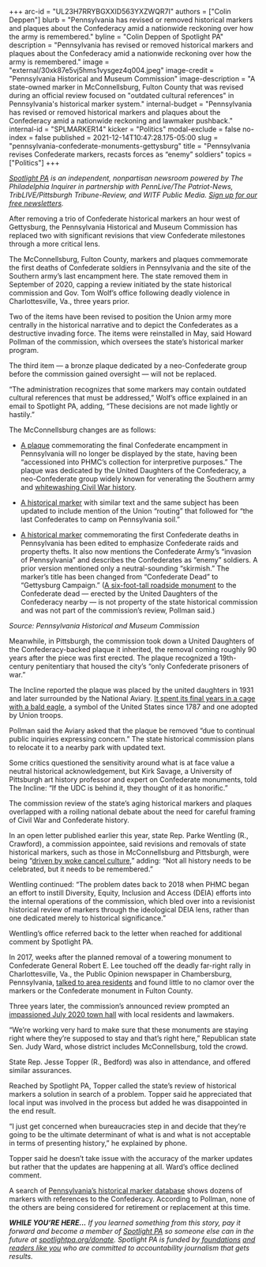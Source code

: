 +++
arc-id = "UL23H7RRYBGXXID563YXZWQR7I"
authors = ["Colin Deppen"]
blurb = "Pennsylvania has revised or removed historical markers and plaques about the Confederacy amid a nationwide reckoning over how the army is remembered."
byline = "Colin Deppen of Spotlight PA"
description = "Pennsylvania has revised or removed historical markers and plaques about the Confederacy amid a nationwide reckoning over how the army is remembered."
image = "external/30xk87e5vj5hms1vysgez4q004.jpeg"
image-credit = "Pennsylvania Historical and Museum Commission"
image-description = "A state-owned marker in McConnellsburg, Fulton County that was revised during an official review focused on \"outdated cultural references\" in Pennsylvania's historical marker system."
internal-budget = "Pennsylvania has revised or removed historical markers and plaques about the Confederacy amid a nationwide reckoning and lawmaker pushback."
internal-id = "SPLMARKER14"
kicker = "Politics"
modal-exclude = false
no-index = false
published = 2021-12-14T10:47:28.175-05:00
slug = "pennsylvania-confederate-monuments-gettysburg"
title = "Pennsylvania revises Confederate markers, recasts forces as “enemy” soldiers"
topics = ["Politics"]
+++

<a href="https://www.spotlightpa.org/"><i>Spotlight PA</i></a><i> is an independent, nonpartisan newsroom powered by The Philadelphia Inquirer in partnership with PennLive/The Patriot-News, TribLIVE/Pittsburgh Tribune-Review, and WITF Public Media. </i><a href="https://www.spotlightpa.org/newsletters"><i>Sign up for our free newsletters</i></a><i>.</i>

After removing a trio of Confederate historical markers an hour west of Gettysburg, the Pennsylvania Historical and Museum Commission has replaced two with significant revisions that view Confederate milestones through a more critical lens.

The McConnellsburg, Fulton County, markers and plaques commemorate the first deaths of Confederate soldiers in Pennsylvania and the site of the Southern army’s last encampment here. The state removed them in September of 2020, capping a review initiated by the state historical commission and Gov. Tom Wolf’s office following deadly violence in Charlottesville, Va., three years prior.

Two of the items have been revised to position the Union army more centrally in the historical narrative and to depict the Confederates as a destructive invading force. The items were reinstalled in May, said Howard Pollman of the commission, which oversees the state’s historical marker program.

The third item — a bronze plaque dedicated by a neo-Confederate group before the commission gained oversight — will not be replaced.

<script src="https://www.spotlightpa.org/embed.js" async></script><div data-spl-embed-version="1" data-spl-src="https://www.spotlightpa.org/embeds/newsletter/"></div>


“The administration recognizes that some markers may contain outdated cultural references that must be addressed,” Wolf’s office explained in an email to Spotlight PA, adding, “These decisions are not made lightly or hastily.”

The McConnellsburg changes are as follows:

- <a href="https://www.waymarking.com/gallery/image.aspx?f=1&guid=f6cfdc4a-2150-4eae-8447-ce3c23c74145">A plaque</a> commemorating the final Confederate encampment in Pennsylvania will no longer be displayed by the state, having been “accessioned into PHMC’s collection for interpretive purposes.” The plaque was dedicated by the United Daughters of the Confederacy, a neo-Confederate group widely known for venerating the Southern army and <a href="https://www.theguardian.com/us-news/2018/aug/10/united-daughters-of-the-confederacy-statues-lawsuit">whitewashing Civil War history</a>.

- <a href="https://www.hmdb.org/m.asp?m=27266">A historical marker</a> with similar text and the same subject has been updated to include mention of the Union “routing” that followed for “the last Confederates to camp on Pennsylvania soil.”

- <a href="https://explorepahistory.com/hmarker.php?markerId=1-A-1E4">A historical marker</a> commemorating the first Confederate deaths in Pennsylvania has been edited to emphasize Confederate raids and property thefts. It also now mentions the Confederate Army’s “invasion of Pennsylvania” and describes the Confederates as “enemy” soldiers. A prior version mentioned only a neutral-sounding “skirmish.” The marker’s title has been changed from “Confederate Dead” to “Gettysburg Campaign.” (<a href="https://www.hmdb.org/m.asp?m=152458">A six-foot-tall roadside monument</a> to the Confederate dead — erected by the United Daughters of the Confederacy nearby — is not property of the state historical commission and was not part of the commission’s review, Pollman said.)

<div class="flourish-embed flourish-table" data-src="visualisation/8129220"><script src="https://public.flourish.studio/resources/embed.js"></script></div>

<i>Source: Pennsylvania Historical and Museum Commission</i>

Meanwhile, in Pittsburgh, the commission took down a United Daughters of the Confederacy-backed plaque it inherited, the removal coming roughly 90 years after the piece was first erected. The plaque recognized a 19th-century penitentiary that housed the city’s “only Confederate prisoners of war.”

The Incline reported the plaque was placed by the united daughters in 1931 and later surrounded by the National Aviary. <a href="https://theincline.com/2020/07/14/how-a-nod-to-confederate-troops-wound-up-inside-an-eagle-cage-at-pittsburghs-national-aviary/">It spent its final years in a cage with a bald eagle</a>, a symbol of the United States since 1787 and one adopted by Union troops.

Pollman said the Aviary asked that the plaque be removed “due to continual public inquiries expressing concern.” The state historical commission plans to relocate it to a nearby park with updated text.

Some critics questioned the sensitivity around what is at face value a neutral historical acknowledgement, but Kirk Savage, a University of Pittsburgh art history professor and expert on Confederate monuments, told The Incline: “If the UDC is behind it, they thought of it as honorific.”

The commission review of the state’s aging historical markers and plaques overlapped with a roiling national debate about the need for careful framing of Civil War and Confederate history.

In an open letter published earlier this year, state Rep. Parke Wentling (R., Crawford), a commission appointee, said revisions and removals of state historical markers, such as those in McConnellsburg and Pittsburgh, were being “<a href="http://www.repwentling.com/News/22758/Press-Releases/Pennsylvania%E2%80%99s-History-Should-Reflect-Facts,-Not-Ideology---By-Rep-Parke-Wentling">driven by woke cancel culture</a>,” adding: “Not all history needs to be celebrated, but it needs to be remembered.”

<script src="https://www.spotlightpa.org/embed.js" async></script><div data-spl-embed-version="1" data-spl-src="https://www.spotlightpa.org/embeds/donate/?teaser_text=If%20you%20learned%20something%20from%20this%20report%2C%20pay%20it%20forward%20and%20become%20a%20member%20of%20Spotlight%20PA%20so%20someone%20else%20can%20in%20the%20future."></div>

Wentling continued: “The problem dates back to 2018 when PHMC began an effort to instill Diversity, Equity, Inclusion and Access (DEIA) efforts into the internal operations of the commission, which bled over into a revisionist historical review of markers through the ideological DEIA lens, rather than one dedicated merely to historical significance.”

Wentling’s office referred back to the letter when reached for additional comment by Spotlight PA.

In 2017, weeks after the planned removal of a towering monument to Confederate General Robert E. Lee touched off the deadly far-right rally in Charlottesville, Va., the Public Opinion newspaper in Chambersburg, Pennsylvania, <a href="https://www.publicopiniononline.com/story/news/local/2017/08/26/fulton-countys-confederate-markers-staying-put/601666001/">talked to area residents</a> and found little to no clamor over the markers or the Confederate monument in Fulton County.

Three years later, the commission’s announced review prompted an <a href="https://www.publicopiniononline.com/story/news/2020/07/04/fulton-county-holds-town-hall-monuments-confederate-ties/5375917002/" target="_blank">impassioned July 2020 town hall</a> with local residents and lawmakers.

“We’re working very hard to make sure that these monuments are staying right where they’re supposed to stay and that’s right here,” Republican state Sen. Judy Ward, whose district includes McConnellsburg, told the crowd.

State Rep. Jesse Topper (R., Bedford) was also in attendance, and offered similar assurances.

Reached by Spotlight PA, Topper called the state’s review of historical markers a solution in search of a problem. Topper said he appreciated that local input was involved in the process but added he was disappointed in the end result.

“I just get concerned when bureaucracies step in and decide that they’re going to be the ultimate determinant of what is and what is not acceptable in terms of presenting history,” he explained by phone.

Topper said he doesn’t take issue with the accuracy of the marker updates but rather that the updates are happening at all. Ward’s office declined comment.

A search of <a href="http://www.phmc.state.pa.us/apps/historical-markers.html">Pennsylvania’s historical marker database</a> shows dozens of markers with references to the Confederacy. According to Pollman, none of the others are being considered for retirement or replacement at this time.

<i><b>WHILE YOU’RE HERE...</b></i><i> If you learned something from this story, pay it forward and become a member of </i><a href="https://www.spotlightpa.org/"><i>Spotlight PA</i></a><i> so someone else can in the future at </i><a href="http://spotlightpa.org/donate"><i>spotlightpa.org/donate</i></a><i>. Spotlight PA is funded by</i><a href="https://www.spotlightpa.org/support"><i> foundations</i></a><i> </i><a href="https://www.spotlightpa.org/support"><i>and readers like you</i></a><i> who are committed to accountability journalism that gets results.</i>
